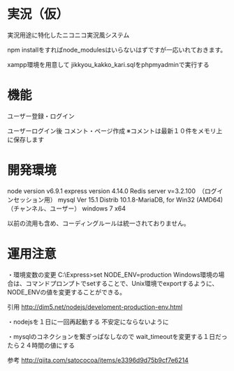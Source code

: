 ﻿# 実況（仮）
実況用途に特化したニコニコ実況風システム

npm installをすればnode_modulesはいらないはずですが一応いれておきます。

xampp環境を用意して
jikkyou_kakko_kari.sqlをphpmyadminで実行する

# 機能
ユーザー登録・ログイン

ユーザーログイン後
コメント・ページ作成
※コメントは最新１０件をメモリ上に保存します

# 開発環境
node version v6.9.1
express version 4.14.0
Redis server v=3.2.100　（ログインセッション用）
mysql  Ver 15.1 Distrib 10.1.8-MariaDB, for Win32 (AMD64)　（チャンネル、ユーザー）
windows 7 x64

以前の流用も含め、コーディングルールは統一されておりません。

# 運用注意

・環境変数の変更
C:\Express>set NODE_ENV=production
Windows環境の場合は、コマンドプロンプトでsetすることで、Unix環境でexportするように、NODE_ENVの値を変更することができる。

引用
http://dim5.net/nodejs/develoment-production-env.html

・nodejsを１日に一回再起動する
不安定にならないように

・mysqlのコネクションを繋ぎっぱなしなので
wait_timeoutを変更する１日だったら２４時間の値にする

参考
http://qiita.com/satococoa/items/e3396d9d75b9cf7e6214

